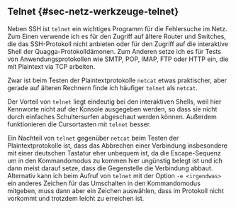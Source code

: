 
## Telnet {#sec-netz-werkzeuge-telnet}

Neben SSH ist `telnet` ein wichtiges Programm für die Fehlersuche im
Netz. Zum Einen verwende ich es für den Zugriff auf ältere Router und
Switches, die das SSH-Protokoll nicht anbieten oder für den Zugriff auf die
interaktive Shell der Quagga-Protokolldämonen. Zum Anderen setze ich es für
Tests von Anwendungsprotokollen wie SMTP, POP, IMAP, FTP oder HTTP
ein, die mit Plaintext via TCP arbeiten.

Zwar ist beim Testen der Plaintextprotokolle `netcat` etwas praktischer, aber
gerade auf älteren Rechnern finde ich häufiger `telnet` als `netcat`.

Der Vorteil von `telnet` liegt eindeutig bei den interaktiven Shells, weil
hier Kennworte nicht auf der Konsole ausgegeben werden, so dass sie nicht
durch einfaches Schultersurfen abgeschaut werden können. Außerdem
funktionieren die Cursortasten mit `telnet` besser.

Ein Nachteil von `telnet` gegenüber `netcat` beim Testen der Plaintextprotokolle
ist, dass das Abbrechen einer Verbindung insbesondere mit einer deutschen
Tastatur eher unbequem ist, da die Escape-Sequenz um in den Kommandomodus zu
kommen hier ungünstig belegt ist und ich dann meist darauf setze, dass die
Gegenstelle die Verbindung abbaut. Alternativ kann ich beim Aufruf von
`telnet` mit der Option `-e <irgendwas>` ein anderes Zeichen für das
Umschalten in den Kommandomodus mitgeben, muss dann aber ein Zeichen
auswählen, dass im Protokoll nicht vorkommt und trotzdem leicht zu erreichen
ist.

